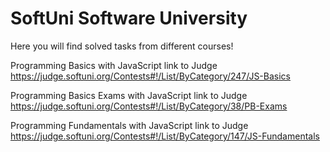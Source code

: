 #  SoftUni   Software   University
         
Here you will find solved tasks from different courses!


Programming Basics with JavaScript link to Judge  https://judge.softuni.org/Contests#!/List/ByCategory/247/JS-Basics

Programming Basics Exams with JavaScript link to Judge https://judge.softuni.org/Contests#!/List/ByCategory/38/PB-Exams

Programming Fundamentals with JavaScript link to Judge  https://judge.softuni.org/Contests#!/List/ByCategory/147/JS-Fundamentals
